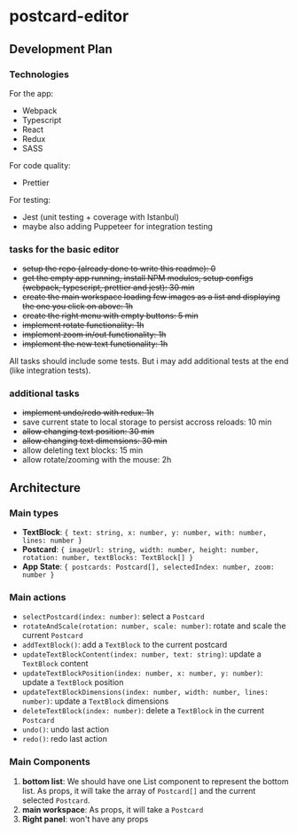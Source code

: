 # postcard-editor


## Development Plan

### Technologies
For the app:
- Webpack
- Typescript
- React
- Redux
- SASS

For code quality:
- Prettier

For testing:
- Jest (unit testing + coverage with Istanbul)
- maybe also adding Puppeteer for integration testing


### tasks for the basic editor
- ~~setup the repo (already done to write this readme): 0~~
- ~~get the empty app running, install NPM modules, setup configs (webpack, typescript, prettier and jest): 30 min~~
- ~~create the main workspace loading few images as a list and displaying the one you click on above: 1h~~
- ~~create the right menu with empty buttons: 5 min~~
- ~~implement rotate functionality: 1h~~
- ~~implement zoom in/out functionality: 1h~~
- ~~implement the new text functionality: 1h~~

All tasks should include some tests. But i may add additional tests at the end (like integration tests).


### additional tasks
- ~~implement undo/redo with redux: 1h~~
- save current state to local storage to persist accross reloads: 10 min
- ~~allow changing text position: 30 min~~
- ~~allow changing text dimensions: 30 min~~
- allow deleting text blocks: 15 min
- allow rotate/zooming with the mouse: 2h



## Architecture
### Main types
 - **TextBlock**: ```{ text: string, x: number, y: number, with: number, lines: number }```
 - **Postcard**: ```{ imageUrl: string, width: number, height: number, rotation: number, textBlocks: TextBlock[] }```
 - **App State**: ```{ postcards: Postcard[], selectedIndex: number, zoom: number }```

### Main actions
 - `selectPostcard(index: number)`: select a `Postcard`
 - `rotateAndScale(rotation: number, scale: number)`: rotate and scale the current `Postcard`
 - `addTextBlock()`: add a `TextBlock` to the current postcard
 - `updateTextBlockContent(index: number, text: string)`: update a `TextBlock` content
 - `updateTextBlockPosition(index: number, x: number, y: number)`: update a `TextBlock` position
 - `updateTextBlockDimensions(index: number, width: number, lines: number)`: update a `TextBlock` dimensions
 - `deleteTextBlock(index: number)`: delete a `TextBlock` in the current `Postcard`
 - `undo()`: undo last action
 - `redo()`: redo last action

### Main Components

1. **bottom list**: We should have one List component to represent the bottom list. As props, it will take the array of `Postcard[]` and the current selected `Postcard`.
2. **main workspace**: As props, it will take a `Postcard`
3. **Right panel**: won't have any props